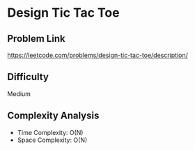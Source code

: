 # Design Tic Tac Toe

## Problem Link

https://leetcode.com/problems/design-tic-tac-toe/description/

## Difficulty

Medium

## Complexity Analysis

* Time Complexity: O(N)
* Space Complexity: O(N)
